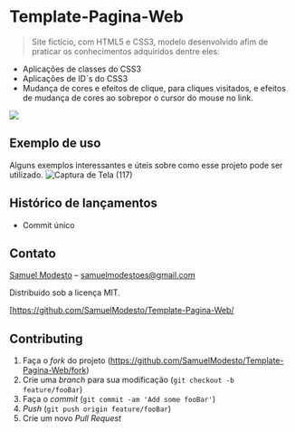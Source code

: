 # Template-Pagina-Web
> Site fictício, com HTML5 e CSS3, modelo desenvolvido afim de praticar os conhecimentos adquiridos dentre eles:

- Aplicações de classes do CSS3
- Aplicações de ID´s do CSS3
- Mudança de cores e efeitos de clique, para cliques visitados, e efeitos de mudança de cores ao sobrepor o cursor do mouse no link.

![](../header.png)



## Exemplo de uso

Alguns exemplos interessantes e úteis sobre como esse projeto pode ser utilizado.
![Captura de Tela (117)](https://user-images.githubusercontent.com/50465758/60934876-4654b600-a29e-11e9-81d0-a2fa7d3935e2.png)


## Histórico de lançamentos

* Commit único 


## Contato

 [Samuel Modesto](https://www.linkedin.com/in/samuelmodesto/) – samuelmodestoes@gmail.com

Distribuído sob a licença MIT.

[https://github.com/SamuelModesto/Template-Pagina-Web/

## Contributing

1. Faça o _fork_ do projeto (https://github.com/SamuelModesto/Template-Pagina-Web/fork)
2. Crie uma _branch_ para sua modificação (`git checkout -b feature/fooBar`)
3. Faça o _commit_ (`git commit -am 'Add some fooBar'`)
4. _Push_ (`git push origin feature/fooBar`)
5. Crie um novo _Pull Request_

[npm-image]: https://img.shields.io/npm/v/datadog-metrics.svg?style=flat-square
[npm-url]: https://npmjs.org/package/datadog-metrics
[npm-downloads]: https://img.shields.io/npm/dm/datadog-metrics.svg?style=flat-square
[travis-image]: https://img.shields.io/travis/dbader/node-datadog-metrics/master.svg?style=flat-square
[travis-url]: https://travis-ci.org/dbader/node-datadog-metrics
[wiki]: https://github.com/seunome/seuprojeto/wiki
